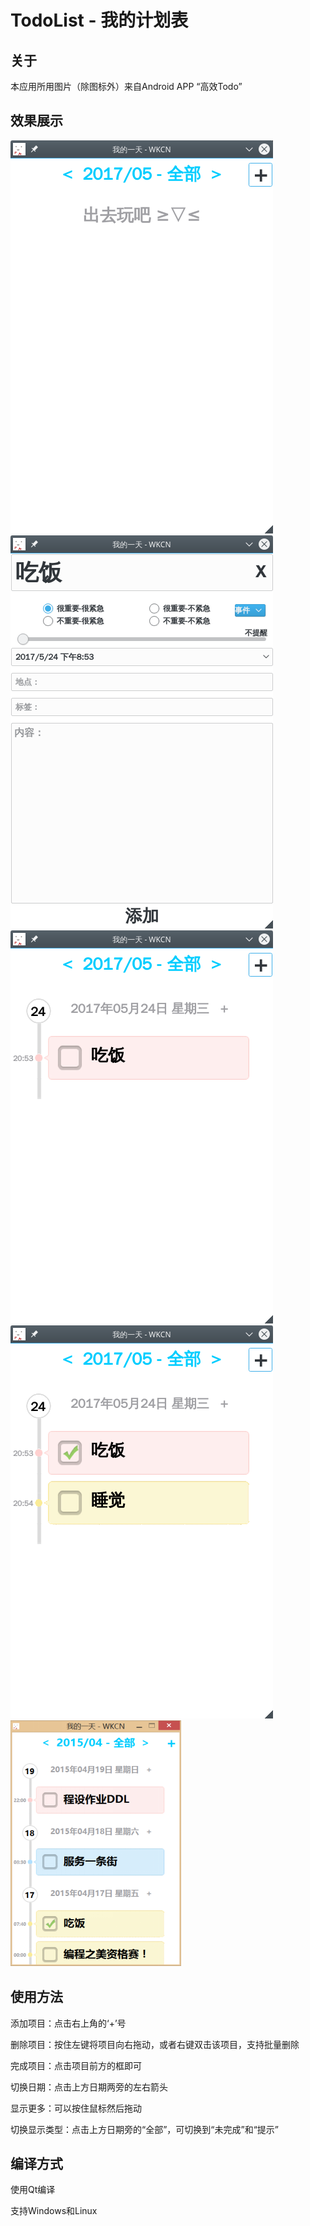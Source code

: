 # TodoList - 我的计划表

## 关于
本应用所用图片（除图标外）来自Android APP “高效Todo”

## 效果展示
![](./screenshot/1.png)
![](./screenshot/2.png)
![](./screenshot/3.png)
![](./screenshot/4.png)
![](./screenshot/5.png)

## 使用方法

添加项目：点击右上角的‘+’号

删除项目：按住左键将项目向右拖动，或者右键双击该项目，支持批量删除

完成项目：点击项目前方的框即可

切换日期：点击上方日期两旁的左右箭头

显示更多：可以按住鼠标然后拖动

切换显示类型：点击上方日期旁的“全部”，可切换到“未完成”和“提示”

## 编译方式

使用Qt编译

支持Windows和Linux
